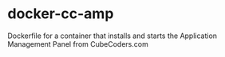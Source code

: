 # docker-cc-amp
Dockerfile for a container that installs and starts the Application Management Panel from CubeCoders.com
